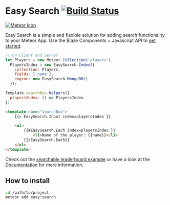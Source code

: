 Easy Search [![Build Status](https://travis-ci.org/matteodem/meteor-easy-search.svg?branch=master)](https://travis-ci.org/matteodem/meteor-easy-search)
=====================

[![Meteor Icon](http://icon.meteor.com/package/easy:search)](https://atmospherejs.com/easy/search)

Easy Search is a simple and flexible solution for adding search functionality to your Meteor App. Use the Blaze Components + Javascript API to [get started](http://matteodem.github.io/meteor-easy-search/getting-started).

```javascript
// On Client and Server
let Players = new Meteor.Collection('players'),
  PlayersIndex = new EasySearch.Index({
    collection: Players,
    fields: ['name'],
    engine: new EasySearch.MongoDB()
  });

Template.searchBox.helpers({
  playersIndex: () => PlayersIndex
});
```

```html
<template name="searchBox">
    {{> EasySearch.Input index=playersIndex }}

    <ul>
        {{#EasySearch.Each index=playersIndex }}
            <li>Name of the player: {{name}}</li>
        {{/EasySearch.Each}}
    </ul>
</template>
```

Check out the [searchable leaderboard example](https://github.com/matteodem/easy-search-leaderboard) or have a look at the [Documentation](http://matteodem.github.io/meteor-easy-search/) for more information.

## How to install

```sh
cd /path/to/project
meteor add easy:search
```

